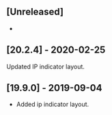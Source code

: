 ## [Unreleased]
-

## [20.2.4] - 2020-02-25
Updated IP indicator layout.

## [19.9.0] - 2019-09-04
- Added ip indicator layout.
